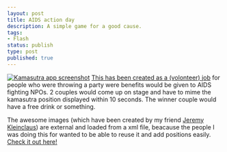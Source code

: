 ```yaml
---
layout: post
title: AIDS action day
description: A simple game for a good cause.
tags:
- Flash
status: publish
type: post
published: true
---
```

[![Kamasutra app screenshot](http://yannick-lohse.fr/wp-content/uploads/2010/06/screen_kama-300x300.jpg)](http://yannick-lohse.fr/2010/06/aids-action-day/)
[This has been created as a (volonteer) job](http://code.yannick-lohse.fr/kamasutra/sidaction.php) for people who were throwing a party were benefits would be given to AIDS fighting NPOs. 2 couples would come up on stage and have to mime the kamasutra position displayed within 10 seconds. The winner couple would have a free drink or something.

The awesome images (which have been created by my friend [Jeremy Kleinclaus](http://www.gecko-webdesign.fr/)) are external and loaded from a xml file, beacause the people I was doing this for wanted to be able to reuse it and add positions easily. [Check it out here!](http://code.yannick-lohse.fr/kamasutra/sidaction.php)
